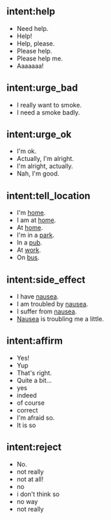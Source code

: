 <!--- Make sure to update this training data file with more training examples from https://forum.rasa.com/t/rasa-starter-pack/704 -->

## intent:help
- Need help.
- Help!
- Help, please.
- Please help.
- Please help me.
- Aaaaaaa!

## intent:urge_bad
- I really want to smoke.
- I need a smoke badly.

## intent:urge_ok
- I'm ok.
- Actually, I'm alright.
- I'm alright, actually.
- Nah, I'm good.

## intent:tell_location
- I'm [home](location).
- I am at [home](location).
- At [home](location).
- I'm in a [park](location).
- In a [pub](location).
- At [work](location).
- On [bus](location).

## intent:side_effect
- I have [nausea](side_effect).
- I am troubled by [nausea](side_effect).
- I suffer from [nausea](side_effect).
- [Nausea](side_effect) is troubling me a little.

## intent:affirm
- Yes!
- Yup
- That's right.
- Quite a bit...
- yes
- indeed
- of course
- correct
- I'm afraid so.
- It is so

## intent:reject
- No.
- not really
- not at all!
- no
- i don't think so
- no way
- not really
